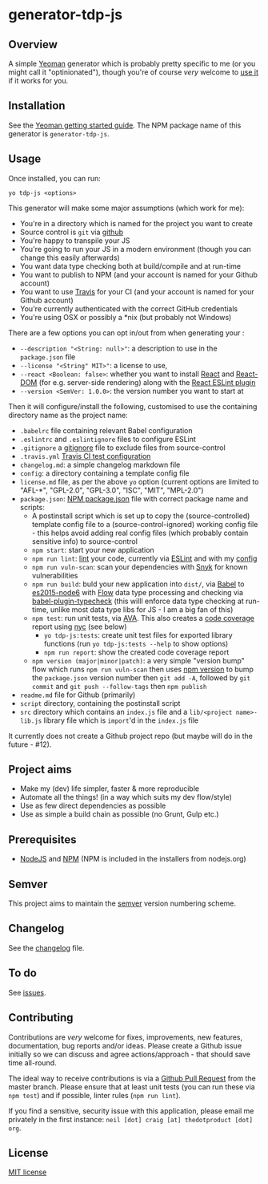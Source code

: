 # generator-tdp-js

## Overview
A simple [Yeoman](http://yeoman.io/) generator which is probably pretty specific to me (or you might call it "optinionated"), though you're of course *very* welcome to [use it](http://yeoman.io/learning/index.html) if it works for you.


## Installation
See the [Yeoman getting started guide](http://yeoman.io/learning/index.html). The NPM package name of this generator is `generator-tdp-js`.


## Usage
Once installed, you can run:

```
yo tdp-js <options>
```

This generator will make some major assumptions (which work for me):

* You're in a directory which is named for the project you want to create
* Source control is `git` via [github](https://github.com)
* You're happy to transpile your JS
* You're going to run your JS in a modern environment (though you can change this easily afterwards)
* You want data type checking both at build/compile and at run-time
* You want to publish to NPM (and your account is named for your Github account)
* You want to use [Travis](https://travis-ci.org/) for your CI (and your account is named for your Github account)
* You're currently authenticated with the correct GitHub credentials
* You're using OSX or possibly a \*nix (but probably not Windows)


There are a few options you can opt in/out from when generating your :

* `--description "<String: null>"`: a description to use in the `package.json` file
* `--license "<String" MIT>"`: a license to use, 
* `--react <Boolean: false>`: whether you want to install [React](https://facebook.github.io/react/) and [React-DOM](https://www.npmjs.com/package/react-dom) (for e.g. server-side rendering) along with the [React ESLint plugin](https://www.npmjs.com/package/eslint-plugin-react)
* `--version <SemVer: 1.0.0>`: the version number you want to start at

Then it will configure/install the following, customised to use the containing directory name as the project name:

* `.babelrc` file containing relevant Babel configuration
* `.eslintrc` and `.eslintignore` files to configure ESLint
* `.gitignore` a [gitignore](https://help.github.com/articles/ignoring-files/) file to exclude files from source-control
* `.travis.yml` [Travis CI test configuration](https://docs.travis-ci.com/user/customizing-the-build)
* `changelog.md`: a simple changelog markdown file
* `config`: a directory containing a template config file
* `license.md` file, as per the above `yo` option (current options are limited to "AFL-*", "GPL-2.0", "GPL-3.0", "ISC", "MIT", "MPL-2.0")
* `package.json`: [NPM package.json](https://docs.npmjs.com/files/package.json) file with correct package name and scripts:
    * A postinstall script which is set up to copy the (source-controlled) template config file to a (source-control-ignored) working config file - this helps avoid adding real config files (which probably contain sensitive info) to source-control
    * `npm start`: start your new application
    * `npm run lint`: [lint](https://en.wikipedia.org/wiki/Lint_(software)) your code, currently via [ESLint](http://eslint.org/) and with my [config](https://github.com/neilstuartcraig/eslint-config-tdp)
    * `npm run vuln-scan`: scan your dependencies with [Snyk](https://snyk.io/) for known vulnerabilities
    * `npm run build`: buld your new application into `dist/`, via [Babel](https://babeljs.io/) to [es2015-node6](https://www.npmjs.com/package/babel-preset-es2015-node6) with [Flow](https://flowtype.org/) data type processing and checking via [babel-plugin-typecheck](https://github.com/codemix/babel-plugin-typecheck) (this willl enforce data type checking at run-time, unlike most data type libs for JS - I am a big fan of this)
    * `npm test`: run unit tests, via [AVA](https://github.com/avajs/ava). This also creates a [code coverage](https://en.wikipedia.org/wiki/Code_coverage) report using [nyc](https://github.com/istanbuljs/nyc) (see below)
        * `yo tdp-js:tests`: create unit test files for exported library functions (run `yo tdp-js:tests --help` to show options)
        * `npm run report`: show the created code coverage report
    * `npm version (major|minor|patch)`: a very simple "version bump" flow which runs `npm run vuln-scan` then uses [npm version](https://docs.npmjs.com/cli/version) to bump the `package.json` version number then `git add -A`, followed by `git commit` and `git push --follow-tags` then `npm publish`
* `readme.md` file for Github (primarily)
* `script` directory, containing the postinstall script 
* `src` directory which contains an `index.js` file and a `lib/<project name>-lib.js` library file which is `import`'d in the `index.js` file 

It currently does not create a Github project repo (but maybe will do in the future - #12).


## Project aims

* Make my (dev) life simpler, faster & more reproducible
* Automate all the things! (in a way which suits my dev flow/style)
* Use as few direct dependencies as possible
* Use as simple a build chain as possible (no Grunt, Gulp etc.)


## Prerequisites
* [NodeJS](https://nodejs.org/) and [NPM](https://www.npmjs.com/) (NPM is included in the installers from nodejs.org)


## Semver
This project aims to maintain the [semver](http://semver.org/) version numbering scheme.


## Changelog
See the [changelog](./changelog.md) file.


## To do
See [issues](./issues).


## Contributing
Contributions are *very* welcome for fixes, improvements, new features, documentation, bug reports and/or ideas. Please create a Github issue initially so we can discuss and agree actions/approach - that should save time all-round.

The ideal way to receive contributions is via a [Github Pull Request](https://help.github.com/articles/using-pull-requests/) from the master branch. Please ensure that at least unit tests (you can run these via `npm test`) and if possible, linter rules (`npm run lint`).

If you find a sensitive, security issue with this application, please email me privately in the first instance: `neil [dot] craig [at] thedotproduct [dot] org`.


## License
[MIT license](./license.md)